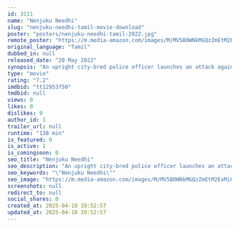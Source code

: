 ```yaml
---
id: 3111
name: "Nenjuku Needhi"
slug: "nenjuku-needhi-tamil-movie-download"
poster: "posters/nenjuku-needhi-tamil-2022.jpg"
remote_poster: "https://m.media-amazon.com/images/M/MV5BOWNkMGQzZmEtM2ExMi00NGQzLTlhYzctMmZiYmNmOWRhNzgxXkEyXkFqcGc@._V1_SX300.jpg"
original_language: "Tamil"
dubbed_in: null
released_date: "20 May 2022"
synopsis: "An upright city-bred police officer launches an attack against the caste system after caste-based discrimination and other crimes are dismissed."
type: "movie"
rating: "7.2"
imdbid: "tt12953750"
tmdbid: null
views: 0
likes: 0
dislikes: 0
author_id: 1
trailer_url: null
runtime: "138 min"
is_featured: 0
is_active: 1
is_comingsoon: 0
seo_title: "Nenjuku Needhi"
seo_description: "An upright city-bred police officer launches an attack against the caste system after caste-based discrimination and other crimes are dismissed."
seo_keywords: "\"Nenjuku Needhi\""
seo_image: "https://m.media-amazon.com/images/M/MV5BOWNkMGQzZmEtM2ExMi00NGQzLTlhYzctMmZiYmNmOWRhNzgxXkEyXkFqcGc@._V1_SX300.jpg"
screenshots: null
redirect_to: null
social_shares: 0
created_at: 2025-04-10 19:52:57
updated_at: 2025-04-10 19:52:57
---
```


